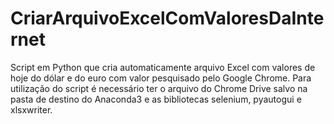 # CriarArquivoExcelComValoresDaInternet
Script em Python que cria automaticamente arquivo Excel com valores de hoje do dólar e do euro com valor pesquisado pelo Google Chrome.
Para utilização do script é necessário ter o arquivo do Chrome Drive salvo na pasta de destino do Anaconda3 e as bibliotecas selenium, pyautogui e xlsxwriter.
